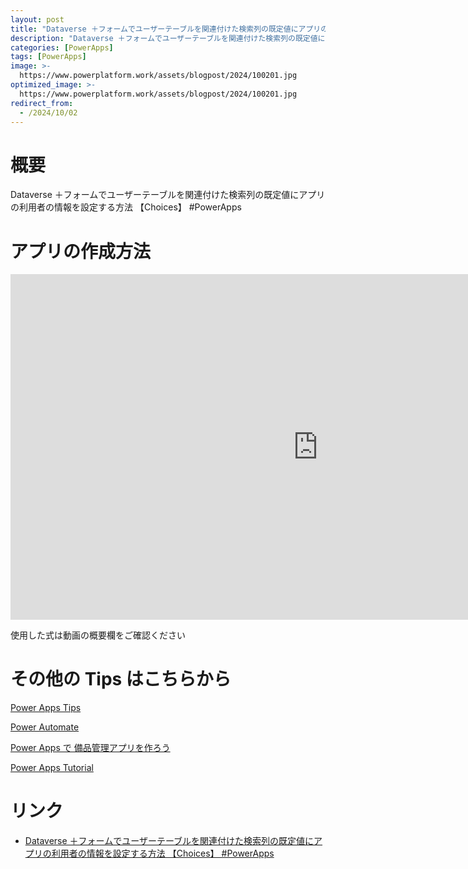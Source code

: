 ```yaml
---
layout: post
title: "Dataverse ＋フォームでユーザーテーブルを関連付けた検索列の既定値にアプリの利用者の情報を設定する方法 【Choices】 #PowerApps"
description: "Dataverse ＋フォームでユーザーテーブルを関連付けた検索列の既定値にアプリの利用者の情報を設定する方法 【Choices】 #PowerAppsを動画で分かりやすく解説"
categories: [PowerApps]
tags: [PowerApps]
image: >-
  https://www.powerplatform.work/assets/blogpost/2024/100201.jpg
optimized_image: >-
  https://www.powerplatform.work/assets/blogpost/2024/100201.jpg
redirect_from:
  - /2024/10/02
---
```



#  概要

Dataverse ＋フォームでユーザーテーブルを関連付けた検索列の既定値にアプリの利用者の情報を設定する方法 【Choices】 #PowerApps


# アプリの作成方法

<iframe width="983" height="553" src="https://www.youtube.com/embed/C8im8Cms_Zc" title="YouTube video player" frameborder="0" allow="accelerometer; autoplay; clipboard-write; encrypted-media; gyroscope; picture-in-picture" allowfullscreen></iframe>


使用した式は動画の概要欄をご確認ください


# その他の Tips はこちらから

[Power Apps Tips](https://www.youtube.com/watch?v=VrAQf3JQ7yM&list=PLVhFi1fb3DqakSLVMn22DDcySXh9jtzi- )


[Power Automate](https://www.youtube.com/watch?v=-YnJYT0ASEM&list=PLVhFi1fb3Dqbzic6GieqnLFgD3aTj-eHA)


[Power Apps で 備品管理アプリを作ろう](https://www.youtube.com/playlist?list=PLVhFi1fb3DqZM3HKb8Hea6XEL96990Fyn)


[Power Apps Tutorial](https://www.youtube.com/playlist?list=PLVhFi1fb3DqalxpL974VvAJvV4iWoSbe_)


# リンク


- [Dataverse ＋フォームでユーザーテーブルを関連付けた検索列の既定値にアプリの利用者の情報を設定する方法 【Choices】 #PowerApps](https://www.youtube.com/watch?v=C8im8Cms_Zc)

